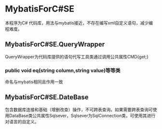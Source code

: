 # MybatisForC#SE
本程序为C# 代码库，用法与mybatis接近，不存在编写xml自定义语句，减少编程难度。
## MybatisForC#SE.QueryWrapper
QueryWrapper为代码库提供的语句代写工具类通过调用公共属性CMD{get;}
### public void eq(string column,string value)等等类
命名与mybatis相同且作用一致
## MybatisForC#SE.DateBase
包含数据库连接和基础（增删改查）操作，不可跨表查询。如果需要跨表查询可使用DataBase类公共属性Sqlsever，Sqlsever为SqlConnection类，可使用其进行对语言的自定义。

